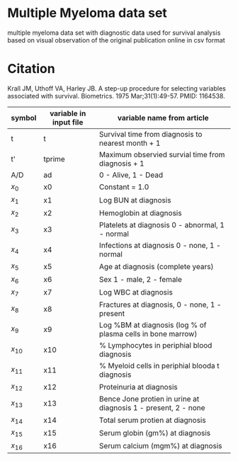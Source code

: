 # Multiple Myeloma data set
multiple myeloma data set with diagnostic data used for survival analysis based on visual observation of the original publication online in csv format

# Citation
Krall JM, Uthoff VA, Harley JB. A step-up procedure for selecting variables associated with survival. Biometrics. 1975 Mar;31(1):49-57. PMID: 1164538.

|symbol|variable in input file|variable name from article|
|------|----------------------|--------------------------|
|t     | t | Survival time from diagnosis to nearest month + 1 |
|t'    | tprime | Maximum observied survial time from diagnosis + 1 |
|A/D   | ad | 0 - Alive, 1 - Dead |
|$`x_{0}`$ | x0 | Constant = 1.0 |
|$`x_{1}`$ | x1 | Log BUN at diagnosis |
|$`x_{2}`$ | x2 | Hemoglobin at diagnosis |
|$`x_{3}`$ | x3 | Platelets at diagnosis 0  - abnormal, 1 - normal |
|$`x_{4}`$ | x4 | Infections at diagnosis 0 - none, 1 - normal |
|$`x_{5}`$ | x5 | Age at diagnosis (complete years) |
|$`x_{6}`$ | x6 | Sex 1 - male, 2 - female |
|$`x_{7}`$ | x7 | Log WBC at diagnosis |
|$`x_{8}`$ | x8 | Fractures at diagnosis, 0 - none, 1 - present |
|$`x_{9}`$ | x9 | Log %BM at diagnosis (log % of plasma cells in bone marrow) |
|$`x_{10}`$ | x10 | % Lymphocytes in periphial blood diagnosis |
|$`x_{11}`$ | x11 | % Myeloid cells in periphial blooda t diagnosis |
|$`x_{12}`$ | x12 | Proteinuria at diagnosis |
|$`x_{13}`$  | x13 | Bence Jone protien in urine at diagnosis 1 - present, 2 - none |
|$`x_{14}`$  | x14 | Total serum  protien at diagnosis |
|$`x_{15}`$  | x15 | Serum globin (gm%) at diagnosis
|$`x_{16}`$   | x16 | Serum calcium (mgm%) at diagnosis |
